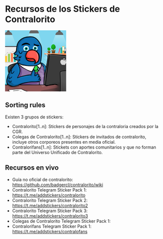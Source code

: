 # Recursos de los Stickers de Contralorito

<img src="https://github.com/badgercl/contralorito/raw/master/pack1/contra1_004.png" alt="Contralorito" width="200px">

## Sorting rules
Existen 3 grupos de stickers:
* Contralorito[1..n]: Stickers de personajes de la contraloria creados por la CGR.
* Colegas de Contralorito[1..n]: Stickers de invitados de contralorito, incluye otros corporeos presentes en media oficial.
* Contralorifans[1..n]: Stickets con aportes comunitarios y que no forman parte del Universo Unificado de Contralorito.

## Recursos en vivo
* Guía no oficial de contralorito: https://github.com/badgercl/contralorito/wiki
* Contralorito Telegram Sticker Pack 1: https://t.me/addstickers/contralorito
* Contralorito Telegram Sticker Pack 2: https://t.me/addstickers/contralorito2
* Contralorito Telegram Sticker Pack 3: https://t.me/addstickers/contralorito3
* Colegas de Contralorito Telegram Sticker Pack 1: 
* Contralorifans Telegram Sticker Pack 1: https://t.me/addstickers/contralofans